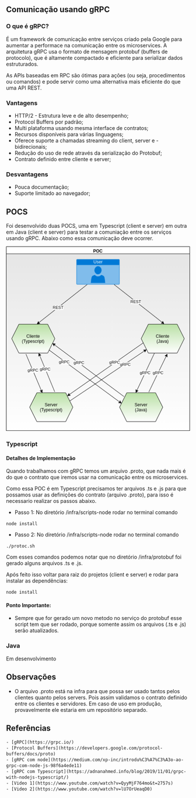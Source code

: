## Comunicação usando gRPC ###

### O que é gRPC?

É um framework de comunicação entre serviços criado pela Google para aumentar a performace na comunicação entre os microservices.
A arquitetura gRPC usa o formato de mensagem protobuf (buffers de protocolo), que é altamente compactado e eficiente para serializar dados estruturados.

As APIs baseadas em RPC são ótimas para ações (ou seja, procedimentos ou comandos) e pode servir como uma alternativa mais eficiente do que uma API REST.


### Vantagens

- HTTP/2 - Estrutura leve e de alto desempenho;
- Protocol Buffers por padrão;
- Multi plataforma usando mesma interface de contratos;
- Recursos disponíveis para várias linguagens;
- Oferece suporte a chamadas streaming do client, server e - bidirecionais;
- Redução do uso de rede através da serialização do Protobuf;
- Contrato definido entre cliente e server; 

### Desvantagens

- Pouca documentação; 
- Suporte limitado ao navegador;

## POCS

Foi desenvolvido duas POCS, uma em Typescript (client e server) em outra em Java (client e server) para testar a comuniação entre os serviços usando gRPC. Abaixo como essa comunicação deve ocorrer.

![image](./documentacao/arq_services.png)

### Typescript

#### Detalhes de Implementação

Quando trabalhamos com gRPC temos um arquivo .proto, que nada mais é do que o contrato que iremos usar na comunicação entre os microservices.

Como essa POC é em Typescript precisamos ter arquivos .ts e .js para que possamos usar as definições do contrato (arquivo .proto), para isso é necessario realizar os passos abaixo.

- Passo 1: No diretório /infra/scripts-node rodar no terminal comando
```
node install
```
- Passo 2: No diretório /infra/scripts-node rodar no terminal comando
```
./protoc.sh 
```

Com esses comandos podemos notar que no diretório /infra/protobuf foi gerado alguns arquivos .ts e .js.

Após feito isso voltar para raiz do projetos (client e server) e rodar para instalar as dependências: 
```
node install
```

#### Ponto Importante: 
- Sempre que for gerado um novo metodo no serviço do protobuf esse script tem que ser rodado, porque somente assim os arquivos (.ts e .js) serão atualizados.

### Java

Em desenvolvimento


## Observações

- O arquivo .proto está na infra para que possa ser usado tantos pelos clientes quanto pelos servers. Pois assim validamos o contrato definido entre os clientes e servidores. Em caso de uso em produção, provavelmente ele estaria em um repositório separado.

## Referências ##

    - [gRPC](https://grpc.io/)
    - [Protocol Buffers](https://developers.google.com/protocol-buffers/docs/proto)
    - [gRPC com node](https://medium.com/xp-inc/introdu%C3%A7%C3%A3o-ao-grpc-com-node-js-98f6a4ede11)
    - [gRPC com Typescript](https://adnanahmed.info/blog/2019/11/01/grpc-with-nodejs-typescript/)
    - [Video 1](https://www.youtube.com/watch?v=QyyMjF764mo&t=2757s)
    - [Video 2](https://www.youtube.com/watch?v=lU7OrUeaqD0)